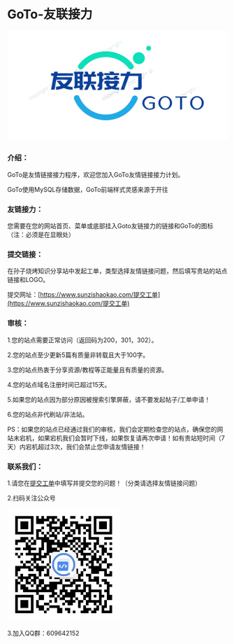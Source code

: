 # GoTo-友联接力

![GoTologo](help/Screenshot_20221107_205939%20(1).png)

### 介绍：

GoTo是友情链接接力程序，欢迎您加入GoTo友情链接接力计划。

GoTo使用MySQL存储数据，GoTo前端样式灵感来源于开往

### 友链接力：

您需要在您的网站首页、菜单或底部挂入Goto友链接力的链接和GoTo的图标（注：必须是在显眼处）

### 提交链接：

在孙子烧烤知识分享站中发起工单，类型选择友情链接问题，然后填写贵站的站点链接和LOGO。

提交网址：[https://www.sunzishaokao.com/提交工单](https://www.sunzishaokao.com/提交工单)

### 审核：

1.您的站点需要正常访问（返回码为200，301，302）。

2.您的站点至少更新5篇有质量非转载且大于100字。

3.您的站点热衷于分享资源/教程等正能量且有质量的资源。

4.您的站点域名注册时间已超过15天。

5.如果您的站点因为部分原因被搜索引擎屏蔽，请不要发起帖子/工单申请！

6.您的站点非代刷站/非法站。

PS：如果您的站点已经通过我们的审核，我们会定期检查您的站点，确保您的网站未宕机，如果宕机我们会暂时下线，如果恢复请再次申请！如有贵站短时间（7天）内宕机超过3次，我们会禁止您申请友情链接！

### 联系我们：

1.请您在[提交工单](https://www.sunzishaokao.com/提交工单)中填写并提交您的问题！（分类请选择友情链接问题）

2.扫码关注公众号

![扫码关注孙子烧烤知识分享站公众号](help/qrcode_for_gh_0c3cc3a17782_258.jpg)

3.加入QQ群：609642152
